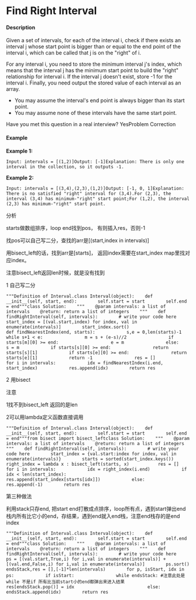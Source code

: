 # Find Right Interval



#### Description

Given a set of intervals, for each of the interval i, check if there exists an interval j whose start point is bigger than or equal to the end point of the interval i, which can be called that j is on the "right" of i.

For any interval i, you need to store the minimum interval j's index, which means that the interval j has the minimum start point to build the "right" relationship for interval i. If the interval j doesn't exist, store -1 for the interval i. Finally, you need output the stored value of each interval as an array.

* You may assume the interval's end point is always bigger than its start point.
* You may assume none of these intervals have the same start point.

Have you met this question in a real interview?  YesProblem Correction

#### Example

**Example 1:**

```text
Input: intervals = [(1,2)]Output: [-1]Explanation: There is only one interval in the collection, so it outputs -1.
```

**Example 2:**

```text
Input: intervals = [(3,4),(2,3),(1,2)]Output: [-1, 0, 1]Explanation: There is no satisfied "right" interval for (3,4).For (2,3), the interval (3,4) has minimum-"right" start point;For (1,2), the interval (2,3) has minimum-"right" start point.
```

分析

starts做数组排序，loop end找到pos， 有则插入res，否则-1

找pos可以自己写二分，查找的arr是\[\(start,index in intervals\)\]

用bisect\_left的话，找到arr是\[starts\]， 返回index需要在start\_index map里找对应index。

注意bisect\_left返回len时候，就是没有找到

1 自己写二分

```text
"""Definition of Interval.class Interval(object):    def __init__(self, start, end):        self.start = start        self.end = end"""class Solution:    """    @param intervals: a list of intervals    @return: return a list of integers    """    def findRightInterval(self, intervals):        # write your code here        start_index = [(val.start,index) for index, val in enumerate(intervals)]        start_index.sort()                        def findNearestIndex(end, starts):            s,e = 0,len(starts)-1            while s+1 < e:                m = s + (e-s)//2                if starts[m][0] >= end:                    e = m                else:                    s = m            if starts[s][0] >= end:                return starts[s][1]            if starts[e][0] >= end:                return starts[e][1]            return -1                res = []            for i in intervals:            idx = findNearestIndex(i.end, start_index)            res.append(idx)        return res
```

2 用bisect

注意

1找不到bisect\_left 返回的是len

2可以用lambda定义函数直接调用

```text
"""Definition of Interval.class Interval(object):    def __init__(self, start, end):        self.start = start        self.end = end"""from bisect import bisect_leftclass Solution:    """    @param intervals: a list of intervals    @return: return a list of integers    """    def findRightInterval(self, intervals):        # write your code here        start_index = {val.start:index for index, val in enumerate(intervals)}        starts = sorted(start_index.keys())        right_index = lambda x : bisect_left(starts, x)           res = []            for i in intervals:            idx = right_index(i.end)            if idx < len(start_index):                res.append(start_index[starts[idx]])            else:                res.append(-1)        return res
```

第三种做法

利用stack只存end, 把start end打散成点排序，loop所有点，遇到start弹出end栈内所有比它小的end，存结果，遇到end就入end栈，注意end栈存的是end index

```text
"""Definition of Interval.class Interval(object):    def __init__(self, start, end):        self.start = start        self.end = end"""class Solution:    """    @param intervals: a list of intervals    @return: return a list of integers    """    def findRightInterval(self, intervals):        # write your code here        ps = [(val.start,True,i) for i,val in enumerate(intervals)] +  [(val.end,False,i) for i,val in enumerate(intervals)]        ps.sort()        endsStack,res = [],[-1]*len(intervals)        for p, isStart, idx in ps:            if isStart:                while endsStack: #注意此处是while 不是if 所有比当前start小的end都弹出来进入结果                    res[endsStack.pop()] = idx                            else:                endsStack.append(idx)        return res                
```



